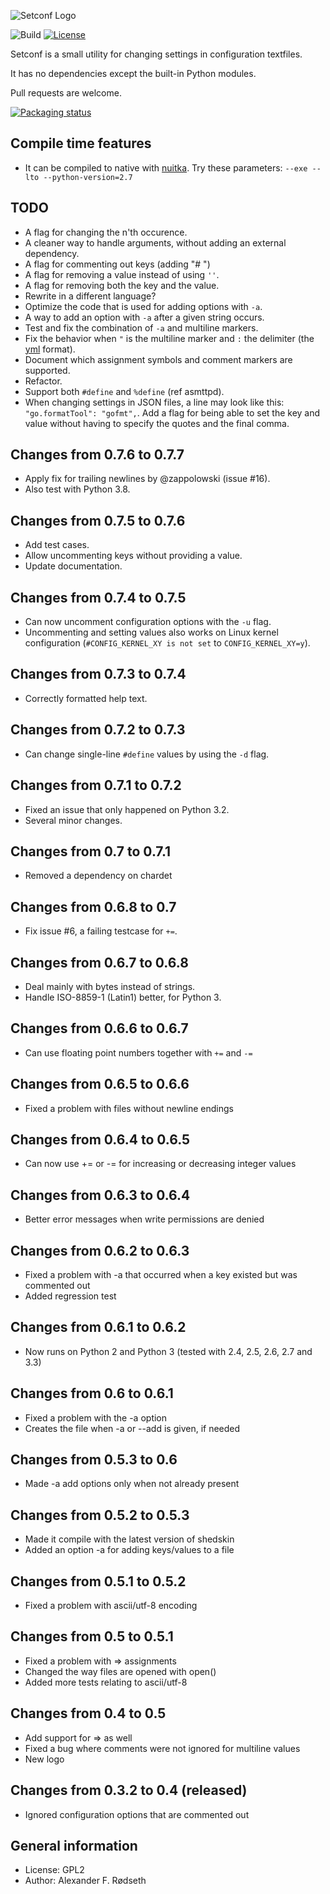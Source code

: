 ![Setconf Logo](web/icon_128x128.png)

![Build](https://github.com/xyproto/setconf/workflows/Build/badge.svg) [![License](https://img.shields.io/badge/license-GPL2-green.svg?style=flat)](https://raw.githubusercontent.com/xyproto/setconf/main/COPYING)

Setconf is a small utility for changing settings in configuration textfiles.

It has no dependencies except the built-in Python modules.

Pull requests are welcome.

[![Packaging status](https://repology.org/badge/vertical-allrepos/setconf.svg)](https://repology.org/project/setconf/versions)

Compile time features
---------------------

* It can be compiled to native with <a href="http://nuitka.net/">nuitka</a>. Try these parameters: `--exe --lto --python-version=2.7`


TODO
----

* A flag for changing the n'th occurence.
* A cleaner way to handle arguments, without adding an external dependency.
* A flag for commenting out keys (adding "# ")
* A flag for removing a value instead of using `''`.
* A flag for removing both the key and the value.
* Rewrite in a different language?
* Optimize the code that is used for adding options with `-a`.
* A way to add an option with `-a` after a given string occurs.
* Test and fix the combination of `-a` and multiline markers.
* Fix the behavior when `"` is the multiline marker and `:` the delimiter (the [yml](https://fdik.org/yml/) format).
* Document which assignment symbols and comment markers are supported.
* Refactor.
* Support both `#define` and `%define` (ref asmttpd).
* When changing settings in JSON files, a line may look like this: `"go.formatTool": "gofmt",`. Add a flag for being able to set the key and value without having to specify the quotes and the final comma.


Changes from 0.7.6 to 0.7.7
---------------------------

* Apply fix for trailing newlines by @zappolowski (issue #16).
* Also test with Python 3.8.

Changes from 0.7.5 to 0.7.6
---------------------------

* Add test cases.
* Allow uncommenting keys without providing a value.
* Update documentation.

Changes from 0.7.4 to 0.7.5
---------------------------

* Can now uncomment configuration options with the `-u` flag.
* Uncommenting and setting values also works on Linux kernel configuration (`#CONFIG_KERNEL_XY is not set` to `CONFIG_KERNEL_XY=y`).

Changes from 0.7.3 to 0.7.4
---------------------------

* Correctly formatted help text.

Changes from 0.7.2 to 0.7.3
---------------------------

* Can change single-line `#define` values by using the `-d` flag.

Changes from 0.7.1 to 0.7.2
---------------------------
* Fixed an issue that only happened on Python 3.2.
* Several minor changes.

Changes from 0.7 to 0.7.1
-------------------------
* Removed a dependency on chardet

Changes from 0.6.8 to 0.7
-------------------------
* Fix issue #6, a failing testcase for `+=`.

Changes from 0.6.7 to 0.6.8
---------------------------
* Deal mainly with bytes instead of strings.
* Handle ISO-8859-1 (Latin1) better, for Python 3.

Changes from 0.6.6 to 0.6.7
---------------------------
* Can use floating point numbers together with `+=` and `-=`

Changes from 0.6.5 to 0.6.6
---------------------------
* Fixed a problem with files without newline endings

Changes from 0.6.4 to 0.6.5
---------------------------
* Can now use += or -= for increasing or decreasing integer values

Changes from 0.6.3 to 0.6.4
---------------------------
* Better error messages when write permissions are denied

Changes from 0.6.2 to 0.6.3
---------------------------
* Fixed a problem with -a that occurred when a key existed but was commented out
* Added regression test

Changes from 0.6.1 to 0.6.2
---------------------------
* Now runs on Python 2 and Python 3 (tested with 2.4, 2.5, 2.6, 2.7 and 3.3)

Changes from 0.6 to 0.6.1
-------------------------
* Fixed a problem with the -a option
* Creates the file when -a or --add is given, if needed

Changes from 0.5.3 to 0.6
-------------------------
* Made -a add options only when not already present

Changes from 0.5.2 to 0.5.3
---------------------------
* Made it compile with the latest version of shedskin
* Added an option -a for adding keys/values to a file

Changes from 0.5.1 to 0.5.2
---------------------------
* Fixed a problem with ascii/utf-8 encoding

Changes from 0.5 to 0.5.1
-------------------------
* Fixed a problem with => assignments
* Changed the way files are opened with open()
* Added more tests relating to ascii/utf-8

Changes from 0.4 to 0.5
-----------------------
* Add support for => as well
* Fixed a bug where comments were not ignored for multiline values
* New logo

Changes from 0.3.2 to 0.4 (released)
------------------------------------
* Ignored configuration options that are commented out


General information
-------------------

* License: GPL2
* Author: Alexander F. Rødseth
